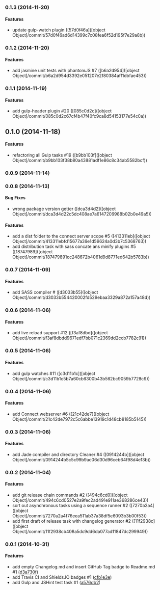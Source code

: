 ### 0.1.3 (2014-11-20)


#### Features

* update gulp-watch plugin ([57d0f46a]([object Object]/commit/57d0f46ad6d14399c7c08fea6f52d195f7e29a8b))


### 0.1.2 (2014-11-20)


#### Features

* add jasmine unit tests with phantomJS #7 ([b6a2d954]([object Object]/commit/b6a2d954d3392e051207e2f80384aff1dbfae453))


### 0.1.1 (2014-11-19)


#### Features

* add gulp-header plugin #20 ([085c0d2c]([object Object]/commit/085c0d2c67cf4b47f40fc9ca8d54153177e54c0a))


## 0.1.0 (2014-11-18)


#### Features

* refactoring all Gulp tasks #19 ([b9bb103f]([object Object]/commit/b9bb103f38b80a43881adf1e86c8c34ab5582bcf))


### 0.0.9 (2014-11-14)


### 0.0.8 (2014-11-13)


#### Bug Fixes

* wrong package version getter ([dca3d4d2]([object Object]/commit/dca3d4d22c5dc408ae7a6147206988b02b0e49a5))


#### Features

* add a dist folder to the connect server scope #5 ([413311eb]([object Object]/commit/413311ebfd15677a36e1d59624a0d3b7c5368763))
* add distribution task with sass concate ans minify plugins #5 ([18747989]([object Object]/commit/187479891cc248672b4061d9d8771ed642b5783b))


### 0.0.7 (2014-11-09)


#### Features

* add SASS compiler # ([d3033b55]([object Object]/commit/d3033b554420002fd529ebaa3329a872a157a48d))


### 0.0.6 (2014-11-06)


#### Features

* add live reload support #12 ([f3af8dbd]([object Object]/commit/f3af8dbdd9671edf7bb071c2369dd2ccb7782c91))


### 0.0.5 (2014-11-06)


#### Features

* add gulp watches #11 ([c3d11b1c]([object Object]/commit/c3d11b1c5b7a60cb6300b43b562bc9059b7728c9))


### 0.0.4 (2014-11-06)


#### Features

* add Connect webserver #6 ([21c42de7]([object Object]/commit/21c42de7972c5c6abbe13919c1d48cb8185b5145))


### 0.0.3 (2014-11-06)


#### Features

* add Jade compiler and directory Cleaner #4 ([0914244b]([object Object]/commit/0914244b5c5c99b9ac06d30d96ceb64f98d4e13b))


### 0.0.2 (2014-11-04)


#### Features

* add git release chain commands #2 ([494c6cd0]([object Object]/commit/494c6cd0527e2a9fec2ad491e911ae368286ce43))
* sort out asynchronous tasks using a sequence runner #2 ([7270a2a4]([object Object]/commit/7270a2a4f76eea511ab37a38df5e6093b3b00f53))
* add first draft of release task with changelog generator #2 ([11f2938c]([object Object]/commit/11f2938cb408a5dc9dd6da077ad11847dc299949))


### 0.0.1 (2014-10-31)


#### Features

* add empty Changelog.md and insert GitHub Tag badge to Readme.md #1 ([d3a730f](git@github.com:martinjezek/fatb/commit/d3a730f6bf6fd3fe1ec819d9dff7092a417a6ad9))
* add Travis CI and Shields.IO badges #1 ([cfb1e3e](git@github.com:martinjezek/fatb/commit/cfb1e3e4037810d4cb09037a0e1e5f8ee91a3773))
* add Gulp and JSHint test task #1 ([a576db2](git@github.com:martinjezek/fatb/commit/a576db29efd3c108a47431eb7edd7e095caa6a36))
